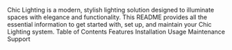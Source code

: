 Chic Lighting is a modern, stylish lighting solution designed to illuminate spaces with elegance and functionality. This README provides all the essential information to get started with, set up, and maintain your Chic Lighting system.
          Table of Contents
  Features
  Installation
  Usage
  Maintenance
  Support
